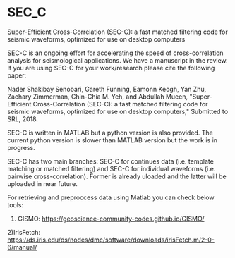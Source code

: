 # SEC_C

Super-Efficient Cross-Correlation (SEC-C): a fast matched filtering code for seismic waveforms, optimized for use on desktop computers

SEC-C is an ongoing effort for accelerating the speed of cross-correlation analysis for seismological applications. We have a manuscript in the review. If you are using SEC-C for your work/research please cite the following paper:

Nader Shakibay Senobari, Gareth Funning,  Eamonn Keogh, Yan Zhu, Zachary Zimmerman,  Chin-Chia M. Yeh,  and Abdullah Mueen, "Super-Efficient Cross-Correlation (SEC-C): a fast matched filtering code for seismic waveforms, optimized for use on desktop computers," Submitted to SRL, 2018.

SEC-C is written in MATLAB but a python version is also provided. The current python version is slower than MATLAB version but the work is in progress. 

SEC-C has two main branches: SEC-C for continues data (i.e. template matching or matched filtering) and SEC-C for individual waveforms (i.e. pairwise cross-correlation). Former is already uloaded and the latter will be uploaded in near future. 

For retrieving and preproccess data using Matlab you can check below tools:

1) GISMO: https://geoscience-community-codes.github.io/GISMO/

2)IrisFetch: https://ds.iris.edu/ds/nodes/dmc/software/downloads/irisFetch.m/2-0-6/manual/
